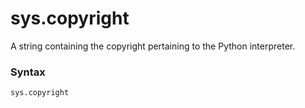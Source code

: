 # sys.copyright

A string containing the copyright pertaining to the Python interpreter.

### Syntax

```python
sys.copyright
```